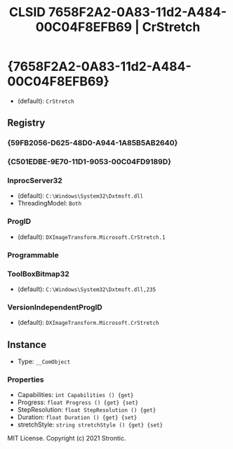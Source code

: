 ﻿---
title: "CLSID 7658F2A2-0A83-11d2-A484-00C04F8EFB69 | CrStretch"
excerpt: What is COM-Object CLSID 7658F2A2-0A83-11d2-A484-00C04F8EFB69?
---

# {7658F2A2-0A83-11d2-A484-00C04F8EFB69}

* (default): `CrStretch`

## Registry


### {59FB2056-D625-48D0-A944-1A85B5AB2640}


### {C501EDBE-9E70-11D1-9053-00C04FD9189D}


### InprocServer32

* (default): `C:\Windows\System32\Dxtmsft.dll`
* ThreadingModel: `Both`

### ProgID

* (default): `DXImageTransform.Microsoft.CrStretch.1`

### Programmable


### ToolBoxBitmap32

* (default): `C:\Windows\System32\Dxtmsft.dll,235`

### VersionIndependentProgID

* (default): `DXImageTransform.Microsoft.CrStretch`

## Instance

* Type: `__ComObject`

### Properties

* Capabilities: `int Capabilities () {get} `
* Progress: `float Progress () {get} {set} `
* StepResolution: `float StepResolution () {get} `
* Duration: `float Duration () {get} {set} `
* stretchStyle: `string stretchStyle () {get} {set} `

MIT License. Copyright (c) 2021 Strontic.


